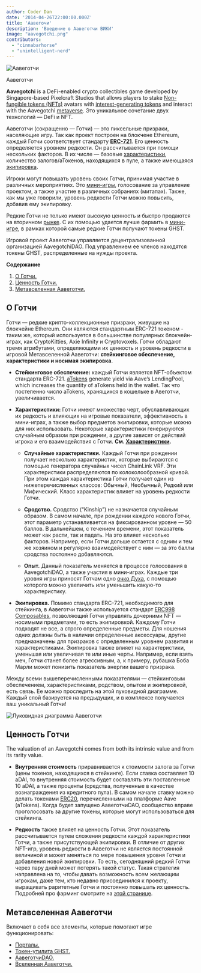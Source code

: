 ```yaml
---
author: Coder Dan
date: '2014-04-26T22:00:00.000Z'
title: 'Аавегочи'
description: 'Введение в Аавеготчи ВИКИ'
image: "aavegotchi.png"
contributors:
  - "cinnabarhorse"
  - "unintelligent-nerd"
---
```


<div class="headerImageContainer">
<img class="headerImage" src="/aavegotchi.png" alt="Аавеготчи" />
<p class="headerImageText">Аавеготчи</p>
</div>

**Aavegotchi** is a DeFi-enabled crypto collectibles game developed by Singapore-based Pixelcraft Studios that allows players to stake [Non-fungible tokens (NFTs)](/glossary#non-fungible-token) avatars with [interest-generating tokens](/spirit-force) and interact with the Aavegotchi [metaverse](/gotchiverse). Это уникальное сочетание двух технологий — DeFi и NFT.

Аавеготчи (сокращенно — Готчи) — это пиксельные призраки, населяющие игру. Так как проект построен на блокчене Ethereum, каждый Готчи соответствует стандарту [**ERC-721**](/glossary#erc-721). Его ценность определяется уровнем редкости. Он рассчитывается при помощи нескольких факторов. В их числе — базовые [характеристики](/traits), количество залогов/аТокенов, находящихся в пуле, а также имеющаяся [экипировка](/wearables).

Игроки могут повышать уровень своих Готчи, принимая участие в различных мероприятиях. Это [мини-игры](/minigames), голосование за управление проектом, а также участие в различных собраниях (митапах). Также, как мы уже говорили, уровень редкости Готчи можно повысить, добавив ему экипировку.

Редкие Готчи не только имеют высокую ценность и быстро продаются на вторичном [рынке](/baazaar). С их помощью удается лучше фармить в [мини-игре](/rarity-farming), в рамках которой самые редкие Готчи получают токены GHST.

Игровой проект Аавеготчи управляется децентрализованной организацией AavegotchiDAO. Под управлением ее членов находятся токены GHST, распределенные на нужды проекта.

<div class="contentsBox">

**Содержание**

<ol>
<li><a href=#about-aavegotchis>О Готчи.</a></li>
<li><a href=#aavegotchi-value>Ценность Готчи.</a></li>
<li><a href=#the-aavegotchi-universe>Метавселенная Аавеготчи.</a></li>
</ol>

</div>

## О Готчи
Готчи — редкие крипто-коллекционные призраки, живущие на блокчейне Ethereum. Они являются стандартным  ERC-721 токеном - таким же, который используется в большинстве популярных блокчейн-играх, как CryptoKitties, Axie Infinity и Cryptovoxels. Готчи обладают тремя атрибутами, определяющими их ценность и уровень редкости в игровой Метавселенной Аавеготчи: **стейкинговое обеспечение, характеристики и носимая экипировка**.

*  **Стейкинговое обеспечение:** каждый Готчи является NFT-объектом стандарта ERC-721. [aTokens](/spirit-force) generate yield via Aave’s LendingPool, which increases the quantity of aTokens held in the wallet. Так что постепенно число aTokens, хранящихся в кошельке в Авеготчи, увеличивается.


*  **Характеристики:** Готчи имеют множество черт, обуславливающих их редкость и влияющих на игровые показатели, эффективность в мини-играх, а также выбор предметов экипировки, которые можно для них использовать. Некоторые характеристики генерируются случайным образом при рождении, а другие зависят от действий игрока и его взаимодействия с Готчи. **См. [Характеристики](/traits).**

    * **Случайные характеристики.** Каждый Готчи при рождении получает несколько характеристик, которые выбираются с помощью генератора случайных чисел ChainLink VRF. Эти характеристики распределяются по колоколообразной кривой. При этом каждая характеристика Готчи получает один из нижеперечисленных классов: Обычный, Необычный, Редкий или Мифический. Класс характеристик влияет на уровень редкости Готчи.

    *  **Сродство.** Сродство (“Kinship”) не назначается случайным образом. В самом начале, при рождении каждого нового Готчи, этот параметр устанавливается на фиксированном уровне — 50 баллов. В дальнейшем, с течением времени, этот показатель может как расти, так и падать. На это влияет несколько факторов. Например, если Готчи дольше остается с одним и тем же хозяином и регулярно взаимодействует с ним — за это баллы сродства постоянно добавляются.

    *  **Опыт.** Данный показатель меняется в процессе голосования в AavegotchiDAO, а также участия в мини-играх. Каждые три уровня игры приносят Готчам одно [очко Духа](/glossary#spirit-point), с помощью которого можно увеличить или уменьшить какую-то характеристику.

* **Экипировка.** Помимо стандарта ERC-721, необходимого для стейкинга, в Аавеготчи также используется стандарт [ERC998 Composables](/glossary#erc-998), позволяющий Готчи управлять дочерними NFT — носимыми предметами, то есть экипировкой. Каждому Готчи подходят не все, а строго определенные предметы. Для ношения одних должны быть в наличии определенные аксессуары, другие предназначены для призраков с определенным уровнем развития и характеристиками. Экипировка также влияет на характеристики, уменьшая или увеличивая те или иные черты. Например, если взять меч, Готчи станет более агрессивным, а, к примеру, рубашка Боба Марли может понизить показатель энергии вашего призрака.

Между всеми вышеперечисленными показателями — стейкинговым обеспечением, характеристиками, родством, опытом и экипировкой, есть связь. Ее можно проследить на этой луковидной диаграмме. Каждый слой базируется на предыдущих, и в комплексе получается ваш уникальный Готчи!

<img class = "bodyImage" src = "/introduction/aavegotchi-onion-diagram.png" alt = "Луковидная диаграмма Аавеготчи" />

## Ценность Готчи
The valuation of an Aavegotchi comes from both its intrinsic value and from its rarity value.

* **Внутренняя стоимость** приравнивается к стоимости залога за Готчи (цены токенов, находящихся в стейкинге). Если ставка составляет 10 aDAI, то внутренняя стоимость будет составлять эти поставленные 10 aDAI, а также проценты (средства, полученные в качестве вознаграждения из кредитного пула). В самом начале ставку можно делать токенами [ERC20](/glossary#erc-20), перечисленными на платформе Aave (aTokens). Когда будет запущено АавеготчиDAO, сообщество вправе проголосовать за другие токены, которые могут использоваться для стейкинга.

* **Редкость** также влияет на ценность Готчи. Этот показатель рассчитывается путем сложения редкости каждой характеристики Готчи, а также присутствующей экипировки. В отличие от других NFT-игр, уровень редкости в Аавеготчи не является постоянной величиной и может меняться по мере повышения уровня Готчи и добавления новой экипировки. То есть, сегодняшний редкий Готчи через пару дней может потерять такой статус. Такая стратегия направлена на то, чтобы давать возможность всем желающим игрокам, даже тем, кто недавно присоединился к проекту, выращивать раритетные Готчи и постоянно повышать их ценность. Подробней про фарминг смотрите на [этой странице](/rarity-farming).

## Метавселенная Аавеготчи
Включает в себя все элементы, которые помогают игре функционировать:
* [Порталы.](/portals)
* [Токен-утилита GHST.](/ghst)
* [АавеготчиDAO.](/dao)
* [Вселенная Аавеготчи.](/gotchiverse)
